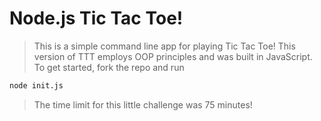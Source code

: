 # Node.js Tic Tac Toe!

> This is a simple command line app for playing Tic Tac Toe! 
> This version of TTT employs OOP principles and was built in JavaScript.
> To get started, fork the repo and run 
```sh
node init.js
```
> The time limit for this little challenge was 75 minutes!

